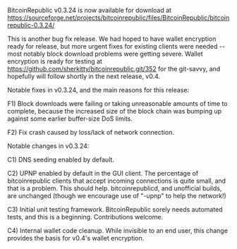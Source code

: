 BitcoinRepublic v0.3.24 is now available for download at
https://sourceforge.net/projects/bitcoinrepublic/files/BitcoinRepublic/bitcoinrepublic-0.3.24/

This is another bug fix release.  We had hoped to have wallet encryption ready for release, but more urgent fixes for existing clients were needed -- most notably block download problems were getting severe.  Wallet encryption is ready for testing at https://github.com/sherkitty/bitcoinrepublic.git/352 for the git-savvy, and hopefully will follow shortly in the next release, v0.4.

Notable fixes in v0.3.24, and the main reasons for this release:

F1) Block downloads were failing or taking unreasonable amounts of time to complete, because the increased size of the block chain was bumping up against some earlier buffer-size DoS limits.

F2) Fix crash caused by loss/lack of network connection.

Notable changes in v0.3.24:

C1) DNS seeding enabled by default.

C2) UPNP enabled by default in the GUI client.  The percentage of bitcoinrepublic clients that accept incoming connections is quite small, and that is a problem.  This should help.  bitcoinrepublicd, and unofficial builds, are unchanged (though we encourage use of "-upnp" to help the network!)

C3) Initial unit testing framework.  BitcoinRepublic sorely needs automated tests, and this is a beginning.  Contributions welcome.

C4) Internal wallet code cleanup.  While invisible to an end user, this change provides the basis for v0.4's wallet encryption.
